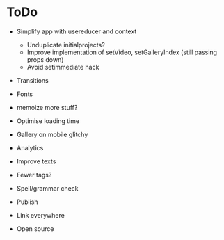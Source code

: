 # ToDo

- Simplify app with usereducer and context
  - Unduplicate initialprojects?
  - Improve implementation of setVideo, setGalleryIndex (still passing props down)
  - Avoid setimmediate hack
- Transitions
- Fonts
- memoize more stuff?
- Optimise loading time
- Gallery on mobile glitchy
- Analytics
- Improve texts
- Fewer tags?
- Spell/grammar check

- Publish
- Link everywhere
- Open source
